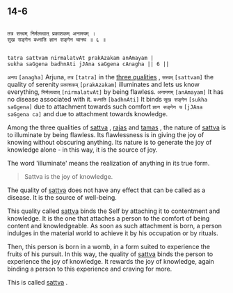 ## 14-6


```shloka-sa

तत्र सत्त्वम् निर्मलत्वात् प्रकाशकम् अनामयम् ।
सुख सङ्गेन बध्नाति ज्ञान सङ्गेन चानघ ॥ ६ ॥

```
```shloka-sa-hk

tatra sattvam nirmalatvAt prakAzakam anAmayam |
sukha saGgena badhnAti jJAna saGgena cAnagha || 6 ||

```
`अनघ` `[anagha]` Arjuna, `तत्र` `[tatra]` in the 
[three qualities](2-45_to_2-46.md#satva_rajas_tamas)
, `सत्त्वम्` `[sattvam]` the quality of serenity `प्रकाशकम्` `[prakAzakam]` illuminates and lets us know everything, `निर्मलत्वात्` `[nirmalatvAt]` by being flawless. `अनामयम्` `[anAmayam]` It has no disease associated with it. `बध्नाति` `[badhnAti]` It binds `सुख सङ्गेन` `[sukha saGgena]` due to attachment towards such comfort `ज्ञान सङ्गेन च` `[jJAna saGgena ca]` and due to attachment towards knowledge.

<a name='sattva'></a>
Among the three qualities of 
[sattva](14-6.md#sattva)
, 
[rajas](14-7.md#rajas)
 and 
[tamas](14-8.md#tamas)
, the nature of 
[sattva](14-6.md#sattva)
 is to illuminate by being flawless. Its flawlessness is in giving the joy of knowing without obscuring anything. Its nature is to generate the joy of knowledge alone - in this way, it is the source of joy. 

The word 'illuminate' means the realization of anything in its true form.



<a name='applnote_190'></a>
> Sattva is the joy of knowledge.



The quality of 
[sattva](14-6.md#sattva)
 does not have any effect that can be called as a disease. It is the source of well-being.

This quality called 
[sattva](14-6.md#sattva)
 binds the Self by attaching it to contentment and knowledge. It is the one that attaches a person to the comfort of being content and knowledgeable. As soon as such attachment is born, a person indulges in the material world to achieve it by his occupation or by rituals.

Then, this person is born in a womb, in a form suited to experience the fruits of his pursuit. In this way, the quality of 
[sattva](14-6.md#sattva)
 binds the person to experience the joy of knowledge. It rewards the joy of knowledge, again binding a person to this experience and craving for more. 

This is called 
[sattva](14-6.md#sattva)
.


